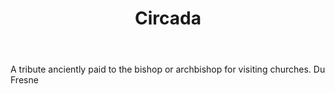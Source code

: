 ---
title: Circada
letter: C
permalink: "/definitions/bld-circada.html"
body: A tribute anciently paid to the bishop or archbishop for visiting churches.
  Du Fresne
published_at: '2018-07-07'
source: Black's Law Dictionary 2nd Ed (1910)
layout: post
---